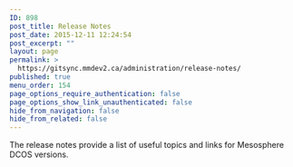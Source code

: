 ```yaml
---
ID: 898
post_title: Release Notes
post_date: 2015-12-11 12:24:54
post_excerpt: ""
layout: page
permalink: >
  https://gitsync.mmdev2.ca/administration/release-notes/
published: true
menu_order: 154
page_options_require_authentication: false
page_options_show_link_unauthenticated: false
hide_from_navigation: false
hide_from_related: false
---
```

The release notes provide a list of useful topics and links for Mesosphere DCOS versions.